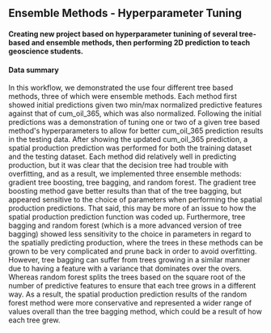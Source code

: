 ## Ensemble Methods - Hyperparameter Tuning
#### Creating new project based on hyperparameter tunining of several tree-based and ensemble methods, then performing 2D prediction to teach geoscience students.
#### Data summary
In this workflow, we demonstrated the use four different tree based methods, three of which were ensemble methods. Each method first showed initial predictions given two min/max normalized predictive features against that of cum_oil_365, which was also normalized. Following the initial predictions was a demonstration of tuning one or two of a given tree based method's hyperparameters to allow for better cum_oil_365 prediction results in the testing data. After showing the updated cum_oil_365 prediction, a spatial production prediction was performed for both the training dataset and the testing dataset. Each method did relatively well in predicting production, but it was clear that the decision tree had trouble with overfitting, and as a result, we implemented three ensemble methods: gradient tree boosting, tree bagging, and random forest. The gradient tree boosting method gave better results than that of the tree bagging, but appeared sensitive to the choice of parameters when performing the spatial production predictions. That said, this may be more of an issue to how the spatial production prediction function was coded up. Furthermore, tree bagging and random forest (which is a more advanced version of tree bagging) showed less sensitivity to the choice in parameters in regard to the spatially predicting production, where the trees in these methods can be grown to be very complicated and prune back in order to avoid overfitting. However, tree bagging can suffer from trees growing in a similar manner due to having a feature with a variance that dominates over the overs. Whereas random forest splits the trees based on the square root of the number of predictive features to ensure that each tree grows in a different way. As a result, the spatial production prediction results of the random forest method were more conservative and represented a wider range of values overall than the tree bagging method, which could be a result of how each tree grew.